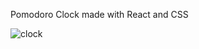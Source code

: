 Pomodoro Clock made with React and CSS

![clock](https://user-images.githubusercontent.com/33098684/38827180-b4887bc2-4177-11e8-848c-90f6c1028855.png)
